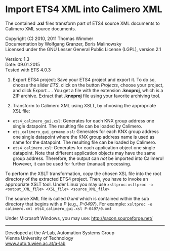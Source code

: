Import ETS4 XML into Calimero XML
=================================

The contained **.xsl** files transform part of ETS4 source XML documents to Calimero XML source documents.

Copyright (C) 2010, 2011 Thomas Wimmer<br>
Documentation by Wolfgang Granzer, Boris Malinowsky<br>
Licensed under the GNU Lesser General Public License (LGPL), version 2.1

Version: 1.3<br>
Date:    09.01.2015<br>
Tested with ETS 4.0.3

1. Export ETS4 project:
Save your ETS4 project and export it. To do so, choose the slider _ETS_, click on the button _Projects_, choose your project, and click _Export..._ . You get a file with the extension **.knxproj**, which is a ZIP archive. Extract that **.knxproj** file using your favorite archiving tool.

2. Transform to Calimero XML using XSLT, by choosing the appropriate XSL file:
  * `ets4_calimero_gui.xsl`: Generates for each KNX group address one single datapoint. The resulting file can be loaded by Calimero.
  * `ets_calimero_gui_grname.xsl`: Generates for each KNX group address one single datapoint where the KNX group address name is used as name for the datapoint. The resulting file can be loaded by Calimero.
  * `ets4_calimero.xsl`: Generates for each application object one single datapoint. Note that different application objects may have the same group address. Therefore, the output can _not_ be imported into Calimero! However, it can be used for further (manual) processing.

To perform the XSLT transformation, copy the chosen XSL file into the root directory of the extracted ETS4 project. Then, you have to invoke an appropriate XSLT tool. Under Linux you may use `xsltproc`:
`xsltproc -o <output_XML_file> <XSL_file> <source_XML_file>`

The source XML file is called _0.xml_ which is contained within the sub directory that begins with a _P_ (e.g., _P-0497_).
For example: `xsltproc -o calimero.xml ets4_calimero_gui.xsl P-0497/0.xml`

Under Microsoft Windows, you may use:
http://saxon.sourceforge.net/

------------------------------------------------
Developed at the A-Lab, Automation Systems Group<br>
Vienna University of Technology<br>
www.auto.tuwien.ac.at/a-lab
